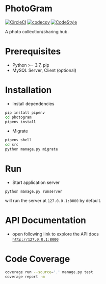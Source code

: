 # PhotoGram

[![CircleCI](https://circleci.com/gh/toransahu/photogram.svg?style=shield)](https://circleci.com/gh/toransahu/photogram)
[![codecov](https://codecov.io/gh/toransahu/photogram/branch/master/graph/badge.svg)](https://codecov.io/gh/toransahu/photogram)
[![CodeStyle](https://img.shields.io/badge/code%20style-pep8-green.svg)](https://www.python.org/dev/peps/pep-0008/) 


A photo collection/sharing hub.

# Prerequisites
- Python >= 3.7, pip
- MySQL Server, Client (optional)

# Installation
- Install dependencies
```bash
pip install pipenv
cd photogram
pipenv install
```

- Migrate
```bash
pipenv shell
cd src
python manage.py migrate
```

# Run
- Start application server
```
python manage.py runserver
```

will run the server at `127.0.0.1:8000` by default.

# API Documentation
- open following link to explore the API docs  
[`http://127.0.0.1:8000`](http://127.0.0.1:8000)

# Code Coverage
```bash
coverage run --source='.' manage.py test
coverage report -m
```
